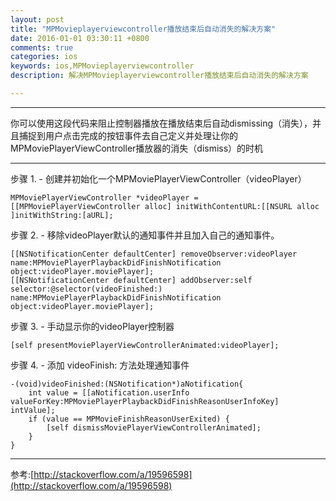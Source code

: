 ```yaml
---
layout: post
title: "MPMovieplayerviewcontroller播放结束后自动消失的解决方案"
date: 2016-01-01 03:30:11 +0800
comments: true
categories: ios
keywords: ios,MPMovieplayerviewcontroller
description: 解决MPMovieplayerviewcontroller播放结束后自动消失的解决方案

---
```


***

你可以使用这段代码来阻止控制器播放在播放结束后自动dismissing（消失），并且捕捉到用户点击完成的按钮事件去自己定义并处理让你的MPMoviePlayerViewController播放器的消失（dismiss）的时机
<!--more-->
***

步骤 1. - 创建并初始化一个MPMoviePlayerViewController（videoPlayer）

```objc
MPMoviePlayerViewController *videoPlayer = [[MPMoviePlayerViewController alloc] initWithContentURL:[[NSURL alloc ]initWithString:[aURL];
```
步骤 2. - 移除videoPlayer默认的通知事件并且加入自己的通知事件。
```objc
[[NSNotificationCenter defaultCenter] removeObserver:videoPlayer
name:MPMoviePlayerPlaybackDidFinishNotification object:videoPlayer.moviePlayer];
[[NSNotificationCenter defaultCenter] addObserver:self
selector:@selector(videoFinished:) name:MPMoviePlayerPlaybackDidFinishNotification object:videoPlayer.moviePlayer];
```
步骤 3. - 手动显示你的videoPlayer控制器
```objc
[self presentMoviePlayerViewControllerAnimated:videoPlayer];
```
步骤 4. - 添加 videoFinish: 方法处理通知事件

```objc
-(void)videoFinished:(NSNotification*)aNotification{
    int value = [[aNotification.userInfo valueForKey:MPMoviePlayerPlaybackDidFinishReasonUserInfoKey] intValue];
    if (value == MPMovieFinishReasonUserExited) {
        [self dismissMoviePlayerViewControllerAnimated];
    }
}
```
***



参考:[http://stackoverflow.com/a/19596598](http://stackoverflow.com/a/19596598)

